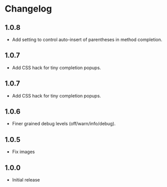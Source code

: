 # Changelog

## 1.0.8
- Add setting to control auto-insert of parentheses in method completion.

## 1.0.7
- Add CSS hack for tiny completion popups.

## 1.0.7
- Add CSS hack for tiny completion popups.

## 1.0.6
- Finer grained debug levels (off/warn/info/debug).

## 1.0.5
- Fix images

## 1.0.0
- Initial release
